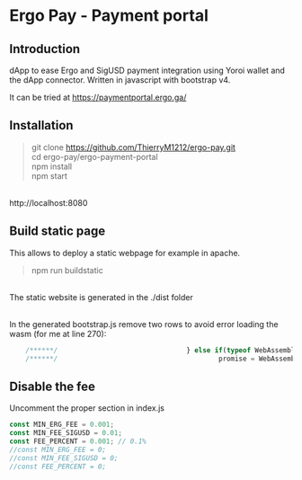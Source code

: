 # Ergo Pay - Payment portal

## Introduction

dApp to ease Ergo and SigUSD payment integration using Yoroi wallet and the dApp connector.
Written in javascript with bootstrap v4.

It can be tried at https://paymentportal.ergo.ga/

## Installation

> git clone https://github.com/ThierryM1212/ergo-pay.git<br/>
> cd ergo-pay/ergo-payment-portal <br/>
> npm install <br/>
> npm start <br/>
<br/>
http://localhost:8080

## Build static page

This allows to deploy a static webpage for example in apache.

> npm run buildstatic

<br/>The static website is generated in the ./dist folder

<br/>In the generated bootstrap.js remove two rows to avoid error loading the wasm (for me at line 270):
```javascript
    /******/                                } else if(typeof WebAssembly.instantiateStreaming === 'function') {
    /******/                                        promise = WebAssembly.instantiateStreaming(req, importObject);
```

## Disable the fee

Uncomment the proper section in index.js
```javascript
const MIN_ERG_FEE = 0.001;
const MIN_FEE_SIGUSD = 0.01;
const FEE_PERCENT = 0.001; // 0.1%
//const MIN_ERG_FEE = 0;
//const MIN_FEE_SIGUSD = 0;
//const FEE_PERCENT = 0;
```